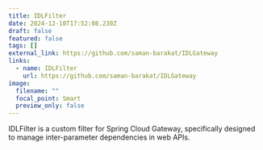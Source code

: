 ```yaml
---
title: IDLFilter
date: 2024-12-10T17:52:08.230Z
draft: false
featured: false
tags: []
external_link: https://github.com/saman-barakat/IDLGateway
links:
  - name: IDLFilter
    url: https://github.com/saman-barakat/IDLGateway
image:
  filename: ""
  focal_point: Smart
  preview_only: false
---
```

<!--StartFragment-->

IDLFilter is a custom filter for Spring Cloud Gateway, specifically designed to manage inter-parameter dependencies in web APIs.

<!--EndFragment-->